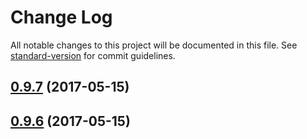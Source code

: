 # Change Log

All notable changes to this project will be documented in this file. See [standard-version](https://github.com/conventional-changelog/standard-version) for commit guidelines.

<a name="0.9.7"></a>
## [0.9.7](https://github.com/geometryzen/davinci-csv/compare/v0.9.6...v0.9.7) (2017-05-15)



<a name="0.9.6"></a>
## [0.9.6](https://github.com/geometryzen/davinci-csv/compare/0.9.5...0.9.6) (2017-05-15)
